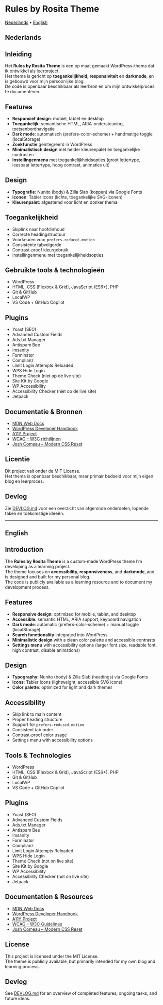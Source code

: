 # Rules by Rosita Theme

[Nederlands](#nederlands) • [English](#english)

## Nederlands

## Inleiding

Het **Rules by Rosita Theme** is een op maat gemaakt WordPress-thema dat ik ontwikkel als leerproject.  
Het thema is gericht op **toegankelijkheid, responsiviteit** en **darkmode**, en is gebouwd voor mijn persoonlijke blog.  
De code is openbaar beschikbaar als leerbron en om mijn ontwikkelproces te documenteren.

## Features
- **Responsief design**: mobiel, tablet en desktop  
- **Toegankelijk**: semantische HTML, ARIA-ondersteuning, toetsenbordnavigatie  
- **Dark mode**: automatisch (prefers-color-scheme) + handmatige toggle (localStorage)  
- **Zoekfunctie** geïntegreerd in WordPress  
- **Minimalistisch design** met helder kleurenpalet en toegankelijke contrasten  
- **Instellingenmenu** met toegankelijkheidsopties (groot lettertype, leesbaar lettertype, hoog contrast, animaties uit)  

## Design
- **Typografie**: Nunito (body) & Zilla Slab (koppen) via Google Fonts  
- **Iconen**: Tabler Icons (lichte, toegankelijke SVG-iconen)  
- **Kleurenpalet**: afgestemd voor licht en donker thema  

## Toegankelijkheid
- Skiplink naar hoofdinhoud  
- Correcte headingstructuur  
- Voorkeuren voor `prefers-reduced-motion`  
- Consistente tabvolgorde  
- Contrast-proof kleurgebruik  
- Instellingenmenu met toegankelijkheidsopties

## Gebruikte tools & technologieën
- WordPress  
- HTML, CSS (Flexbox & Grid), JavaScript (ES6+), PHP  
- Git & GitHub  
- LocalWP  
- VS Code + GitHub Copilot  

## Plugins
- Yoast (SEO)  
- Advanced Custom Fields 
- Ads.txt Manager 
- Antispam Bee  
- Imsanity  
- Forminator  
- Complianz  
- Limit Login Attempts Reloaded  
- WPS Hide Login
- Theme Check  (niet op de live site)
- Site Kit by Google  
- WP Accessibility  
- Accessibility Checker (niet op de live site)
- Jetpack  

## Documentatie & Bronnen
- [MDN Web Docs](https://developer.mozilla.org)  
- [WordPress Developer Handbook](https://developer.wordpress.org/themes/)  
- [A11Y Project](https://www.a11yproject.com)  
- [WCAG – W3C richtlijnen](https://www.w3.org/WAI/standards-guidelines/wcag/)  
- [Josh Comeau – Modern CSS Reset](https://www.joshwcomeau.com/css/custom-css-reset/)  

## Licentie
Dit project valt onder de MIT License.  
Het thema is openbaar beschikbaar, maar primair bedoeld voor mijn eigen blog en leerproces.

## Devlog
Zie [DEVLOG.md](./DEVLOG.md) voor een overzicht van afgeronde onderdelen, lopende taken en toekomstige ideeën.

---

## English

## Introduction

The **Rules by Rosita Theme** is a custom-made WordPress theme I’m developing as a learning project.  
The theme focuses on **accessibility, responsiveness**, and **darkmode**, and is designed and built for my personal blog.  
The code is publicly available as a learning resource and to document my development process.

## Features
- **Responsive design**: optimized for mobile, tablet, and desktop  
- **Accessible**: semantic HTML, ARIA support, keyboard navigation  
- **Dark mode**: automatic (prefers-color-scheme) + manual toggle (localStorage)  
- **Search functionality** integrated into WordPress  
- **Minimalistic design** with a clean color palette and accessible contrasts  
- **Settings menu** with accessibility options (larger font size, readable font, high contrast, disable animations)  

## Design
- **Typography**: Nunito (body) & Zilla Slab (headings) via Google Fonts  
- **Icons**: Tabler Icons (lightweight, accessible SVG icons)  
- **Color palette**: optimized for light and dark themes  

## Accessibility
- Skip link to main content  
- Proper heading structure  
- Support for `prefers-reduced-motion`  
- Consistent tab order  
- Contrast-proof color usage  
- Settings menu with accessibility options

## Tools & Technologies
- WordPress  
- HTML, CSS (Flexbox & Grid), JavaScript (ES6+), PHP  
- Git & GitHub  
- LocalWP  
- VS Code + GitHub Copilot  

## Plugins
- Yoast (SEO)  
- Advanced Custom Fields 
- Ads.txt Manager 
- Antispam Bee  
- Imsanity  
- Forminator  
- Complianz  
- Limit Login Attempts Reloaded  
- WPS Hide Login
- Theme Check  (not on live site)
- Site Kit by Google  
- WP Accessibility  
- Accessibility Checker (not on live site)
- Jetpack  

## Documentation & Resources
- [MDN Web Docs](https://developer.mozilla.org)  
- [WordPress Developer Handbook](https://developer.wordpress.org/themes/)  
- [A11Y Project](https://www.a11yproject.com)  
- [WCAG – W3C Guidelines](https://www.w3.org/WAI/standards-guidelines/wcag/)  
- [Josh Comeau – Modern CSS Reset](https://www.joshwcomeau.com/css/custom-css-reset/)  

## License
This project is licensed under the MIT License.  
The theme is publicly available, but primarily intended for my own blog and learning process.

## Devlog
See [DEVLOG.md](./DEVLOG.md) for an overview of completed features, ongoing tasks, and future ideas.